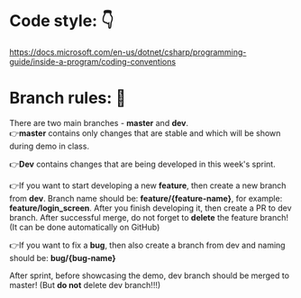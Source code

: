 # Code style: 👇
https://docs.microsoft.com/en-us/dotnet/csharp/programming-guide/inside-a-program/coding-conventions

# Branch rules: 🌿
There are two main branches - **master** and **dev**.  
👉**master** contains only changes that are stable and which will be shown during demo in class.  
  
👉**Dev** contains changes that are being developed in this week's sprint.   
  
👉If you want to start developing a new **feature**, then create a new branch from **dev**. Branch name should be: **feature/{feature-name}**, for example: **feature/login_screen**. After you finish developing it, then create a PR to dev branch. After successful merge, do not forget to **delete** the feature branch! (It can be done automatically on GitHub) 
  
👉If you want to fix a **bug**, then also create a branch from dev and naming should be: **bug/{bug-name}**  
  
After sprint, before showcasing the demo, dev branch should be merged to master! (But **do not** delete dev branch!!!)
